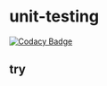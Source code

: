 # unit-testing

[![Codacy Badge](https://api.codacy.com/project/badge/Grade/ef7d5b2dbfe8449fb447ecff7f6f612b)](https://app.codacy.com/app/tropars/unit-testing?utm_source=github.com&utm_medium=referral&utm_content=tropars/unit-testing&utm_campaign=Badge_Grade_Settings)

## try
